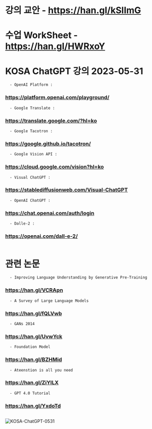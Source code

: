 # 강의 교안 - https://han.gl/kSlImG

# 수업 WorkSheet - https://han.gl/HWRxoY






# KOSA ChatGPT 강의 2023-05-31

```
  - OpenAI Platform :
```  
###  https://platform.openai.com/playground/

```
  - Google Translate :  
```  
###   https://translate.google.com/?hl=ko
   
```
  - Google Tacotron :  
```
###  https://google.github.io/tacotron/
  
```
  - Google Vision API :  
```
###  https://cloud.google.com/vision?hl=ko
  
```
  - Visual ChatGPT :   
```
###   https://stablediffusionweb.com/Visual-ChatGPT
```
  - OpenAI ChatGPT :  
```
###  https://chat.openai.com/auth/login
  
```
  - Dalle-2 :
```
### https://openai.com/dall-e-2/



```
```
# 관련 논문

```
  - Improving Language Understanding by Generative Pre-Training
```
### https://han.gl/VCRApn

```
  - A Survey of Large Language Models
```
### https://han.gl/fQLVwb

```
  - GANs 2014         
```
### https://han.gl/UvwYck
```
  - Foundation Model  
```
### https://han.gl/BZHMid
```
  - Ateenstion is all you need  
```
### https://han.gl/ZiYILX
```
  - GPT 4.0 Tutorial  
```
### https://han.gl/YxdoTd

```
```
![KOSA-ChatGPT-0531](https://github.com/JSJeong-me/JSJeong-me-KOSA_ChatGPT_0531/assets/54794815/fca09b0e-1f0a-45f8-ba32-fedbd1621eaf)
